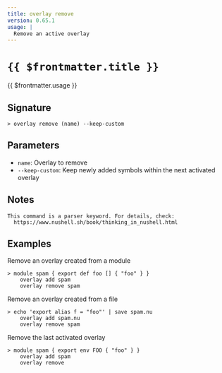 ```yaml
---
title: overlay remove
version: 0.65.1
usage: |
  Remove an active overlay
---
```


# <code>{{ $frontmatter.title }}</code>

<div style='white-space: pre-wrap;'>{{ $frontmatter.usage }}</div>

## Signature

```> overlay remove (name) --keep-custom```

## Parameters

 -  `name`: Overlay to remove
 -  `--keep-custom`: Keep newly added symbols within the next activated overlay

## Notes
```text
This command is a parser keyword. For details, check:
  https://www.nushell.sh/book/thinking_in_nushell.html
```
## Examples

Remove an overlay created from a module
```shell
> module spam { export def foo [] { "foo" } }
    overlay add spam
    overlay remove spam
```

Remove an overlay created from a file
```shell
> echo 'export alias f = "foo"' | save spam.nu
    overlay add spam.nu
    overlay remove spam
```

Remove the last activated overlay
```shell
> module spam { export env FOO { "foo" } }
    overlay add spam
    overlay remove
```
